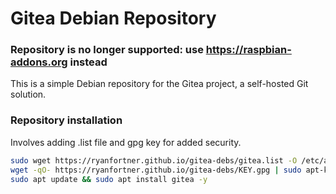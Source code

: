 # Gitea Debian Repository

### Repository is no longer supported: use https://raspbian-addons.org instead

This is a simple Debian repository for the Gitea project, a self-hosted Git solution.

### Repository installation
Involves adding .list file and gpg key for added security.
```bash
sudo wget https://ryanfortner.github.io/gitea-debs/gitea.list -O /etc/apt/sources.list.d/gitea.list
wget -qO- https://ryanfortner.github.io/gitea-debs/KEY.gpg | sudo apt-key add -
sudo apt update && sudo apt install gitea -y
```

